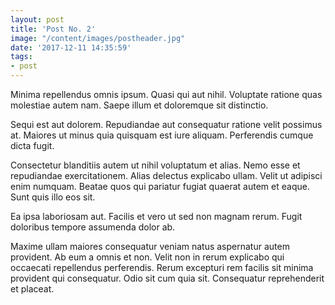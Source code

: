 ```yaml
---
layout: post
title: 'Post No. 2'
image: "/content/images/postheader.jpg"
date: '2017-12-11 14:35:59'
tags:
- post
---
```


Minima repellendus omnis ipsum. Quasi qui aut nihil. Voluptate ratione quas molestiae autem nam. Saepe illum et doloremque sit distinctio.

Sequi est aut dolorem. Repudiandae aut consequatur ratione velit possimus at. Maiores ut minus quia quisquam est iure aliquam. Perferendis cumque dicta fugit.

Consectetur blanditiis autem ut nihil voluptatum et alias. Nemo esse et repudiandae exercitationem. Alias delectus explicabo ullam. Velit ut adipisci enim numquam. Beatae quos qui pariatur fugiat quaerat autem et eaque. Sunt quis illo eos sit.

Ea ipsa laboriosam aut. Facilis et vero ut sed non magnam rerum. Fugit doloribus tempore assumenda dolor ab.

Maxime ullam maiores consequatur veniam natus aspernatur autem provident. Ab eum a omnis et non. Velit non in rerum explicabo qui occaecati repellendus perferendis. Rerum excepturi rem facilis sit minima provident qui consequatur. Odio sit cum quia sit. Consequatur reprehenderit et placeat.
